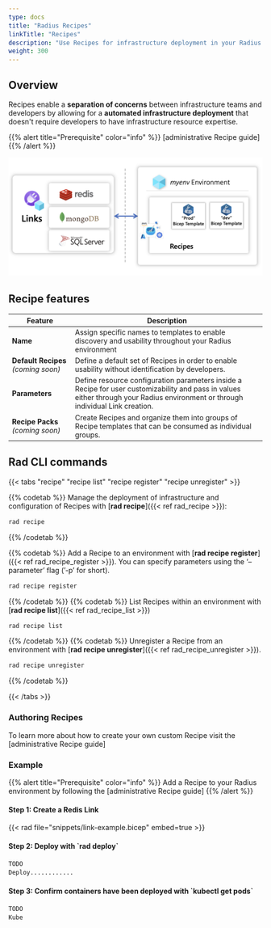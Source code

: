 ```yaml
---
type: docs
title: "Radius Recipes"
linkTitle: "Recipes"
description: "Use Recipes for infrastructure deployment in your Radius application with Recipes"
weight: 300
---
```


## Overview

Recipes enable a **separation of concerns** between infrastructure teams and developers by allowing for a **automated infrastructure deployment** that doesn't require developers to have infrastructure resource expertise.

{{% alert title="Prerequisite" color="info" %}}
[administrative Recipe guide]
{{% /alert %}}


<img src="recipes.png" alt="Diagram of a container registry containing multiple templates and linking back to a Radius application with a Link" width=700px />

## Recipe features

| Feature | Description |
|---------|-------------|
| **Name** | Assign specific names to templates to enable discovery and usability throughout your Radius environment |
| **Default Recipes** *(coming soon)* | Define a default set of Recipes in order to enable usability without identification by developers.
| **Parameters** | Define resource configuration parameters inside a Recipe for user customizability and pass in values either through your Radius environment or through individual Link creation.
| **Recipe Packs** *(coming soon)* | Create Recipes and organize them into groups of Recipe templates that can be consumed as individual groups.

## Rad CLI commands

{{< tabs "recipe" "recipe list" "recipe register" "recipe unregister"  >}}

{{% codetab %}}
Manage the deployment of infrastructure and configuration of Recipes with [**rad recipe**]({{< ref rad_recipe >}}):

```zsh
rad recipe
```
{{% /codetab %}}

{{% codetab %}}
Add a Recipe to an environment with [**rad recipe register**]({{< ref rad_recipe_register >}}). You can specify parameters using the ‘–parameter’ flag (’-p’ for short).

```zsh
rad recipe register
```
{{% /codetab %}}
{{% codetab %}}
List Recipes within an environment with [**rad recipe list**]({{< ref rad_recipe_list >}})

```zsh
rad recipe list
```
{{% /codetab %}}
{{% codetab %}}
Unregister a Recipe from an environment with [**rad recipe unregister**]({{< ref rad_recipe_unregister >}}).

```zsh
rad recipe unregister
```
{{% /codetab %}}

{{< /tabs >}}


### Authoring Recipes

To learn more about how to create your own custom Recipe visit the [administrative Recipe guide]


### Example

{{% alert title="Prerequisite" color="info" %}}
Add a Recipe to your Radius environment by following the [administrative Recipe guide]
{{% /alert %}}

<h4>Step 1: Create a Redis Link</h4>

{{< rad file="snippets/link-example.bicep" embed=true >}}

<h4>Step 2: Deploy with `rad deploy`</h4>

```zsh
TODO
Deploy............
```

<h4>Step 3: Confirm containers have been deployed with `kubectl get pods`</h4>

```zsh
TODO
Kube
```